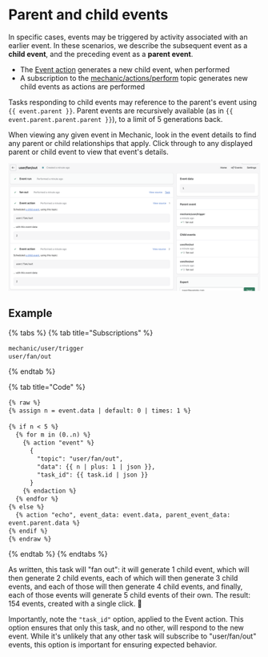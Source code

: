 # Parent and child events

In specific cases, events may be triggered by activity associated with an earlier event. In these scenarios, we describe the subsequent event as a **child event**, and the preceding event as a **parent event**.

* The [Event action](../actions/event.md) generates a new child event, when performed
* A subscription to the [mechanic/actions/perform](../../techniques/responding-to-action-results.md) topic generates new child events as actions are performed

Tasks responding to child events may reference to the parent's event using `{{ event.parent }}`. Parent events are recursively available (as in `{{ event.parent.parent.parent }}`), to a limit of 5 generations back.

When viewing any given event in Mechanic, look in the event details to find any parent or child relationships that apply. Click through to any displayed parent or child event to view that event's details.

![](<../../.gitbook/assets/Screen Shot 2022-04-01 at 7.06.37 PM.png>)

## Example

{% tabs %}
{% tab title="Subscriptions" %}
```
mechanic/user/trigger
user/fan/out
```
{% endtab %}

{% tab title="Code" %}
```
{% raw %}
{% assign n = event.data | default: 0 | times: 1 %}

{% if n < 5 %}
  {% for m in (0..n) %}
    {% action "event" %}
      {
        "topic": "user/fan/out",
        "data": {{ n | plus: 1 | json }},
        "task_id": {{ task.id | json }}
      }
    {% endaction %}
  {% endfor %}
{% else %}
  {% action "echo", event_data: event.data, parent_event_data: event.parent.data %}
{% endif %}
{% endraw %}
```
{% endtab %}
{% endtabs %}

As written, this task will "fan out": it will generate 1 child event, which will then generate 2 child events, each of which will then generate 3 child events, and each of those will then generate 4 child events, and finally, each of those events will generate 5 child events of their own. The result: 154 events, created with a single click. 💪

Importantly, note the `"task_id"` option, applied to the Event action. This option ensures that only this task, and no other, will respond to the new event. While it's unlikely that any other task will subscribe to "user/fan/out" events, this option is important for ensuring expected behavior.
